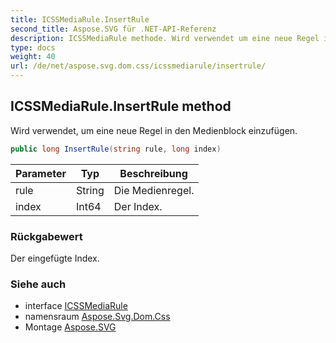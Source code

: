 ```yaml
---
title: ICSSMediaRule.InsertRule
second_title: Aspose.SVG für .NET-API-Referenz
description: ICSSMediaRule methode. Wird verwendet um eine neue Regel in den Medienblock einzufügen.
type: docs
weight: 40
url: /de/net/aspose.svg.dom.css/icssmediarule/insertrule/
---
```

## ICSSMediaRule.InsertRule method

Wird verwendet, um eine neue Regel in den Medienblock einzufügen.

```csharp
public long InsertRule(string rule, long index)
```

| Parameter | Typ | Beschreibung |
| --- | --- | --- |
| rule | String | Die Medienregel. |
| index | Int64 | Der Index. |

### Rückgabewert

Der eingefügte Index.

### Siehe auch

* interface [ICSSMediaRule](../)
* namensraum [Aspose.Svg.Dom.Css](../../icssmediarule/)
* Montage [Aspose.SVG](../../../)



